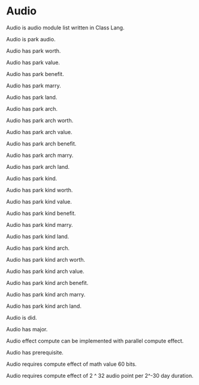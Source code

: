 # Audio

Audio is audio module list written in Class Lang.

Audio is park audio.

Audio has park worth.

Audio has park value.

Audio has park benefit.

Audio has park marry.

Audio has park land.

Audio has park arch.

Audio has park arch worth.

Audio has park arch value.

Audio has park arch benefit.

Audio has park arch marry.

Audio has park arch land.

Audio has park kind.

Audio has park kind worth.

Audio has park kind value.

Audio has park kind benefit.

Audio has park kind marry.

Audio has park kind land.

Audio has park kind arch.

Audio has park kind arch worth.

Audio has park kind arch value.

Audio has park kind arch benefit.

Audio has park kind arch marry.

Audio has park kind arch land.

Audio is did.

Audio has major.

Audio effect compute can be implemented with parallel compute effect.

Audio has prerequisite.

Audio requires compute effect of math value 60 bits.

Audio requires compute effect of 2 ^ 32 audio point per 2^-30 day duration.